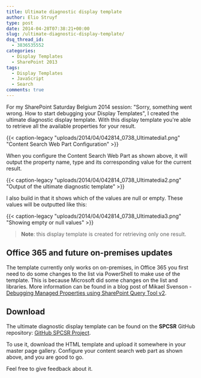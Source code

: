 ```yaml
---
title: Ultimate diagnostic display template
author: Elio Struyf
type: post
date: 2014-04-28T07:38:21+00:00
slug: /ultimate-diagnostic-display-template/
dsq_thread_id:
  - 3836535552
categories:
  - Display Templates
  - SharePoint 2013
tags:
  - Display Templates
  - JavaScript
  - Search
comments: true
---
```


For my SharePoint Saturday Belgium 2014 session: "Sorry, something went wrong. How to start debugging your Display Templates", I created the ultimate diagnostic display template. With this display template you're able to retrieve all the available properties for your result.

{{< caption-legacy "uploads/2014/04/042814_0738_Ultimatedia1.png" "Content Search Web Part Configuration" >}}

When you configure the Content Search Web Part as shown above, it will output the property name, type and its corresponding value for the current result.

{{< caption-legacy "uploads/2014/04/042814_0738_Ultimatedia2.png" "Output of the ultimate diagnostic template" >}}

I also build in that it shows which of the values are null or empty. These values will be outputted like this:

{{< caption-legacy "uploads/2014/04/042814_0738_Ultimatedia3.png" "Showing empty or null values" >}}

> **Note**: this display template is created for retrieving only one result.

## Office 365 and future on-premises updates

The template currently only works on on-premises, in Office 365 you first need to do some changes to the list via PowerShell to make use of the template. This is because Microsoft did some changes on the list and libraries. More information can be found in a blog post of Mikael Svenson - [Debugging Managed Properties using SharePoint Query Tool v2](http://techmikael.blogspot.no/2014/03/debugging-managed-properties-using.html "Debugging Managed Properties using SharePoint Query Tool v2").

## Download

The ultimate diagnostic display template can be found on the **SPCSR** GitHub repository: [GitHub SPCSR Project](https://github.com/SPCSR/DisplayTemplates/tree/master/Search%20Display%20Templates/Ultimate%20Diagnostic%20Display%20Template%20%28CSWP%29 "GitHub SPCSR Project").

To use it, download the HTML template and upload it somewhere in your master page gallery. Configure your content search web part as shown above, and you are good to go.

Feel free to give feedback about it.